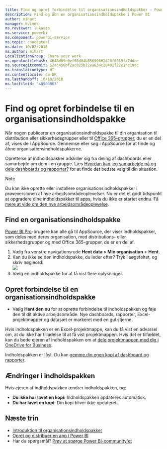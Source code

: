 ```yaml
---
title: Find og opret forbindelse til organisationsindholdspakker – Power BI
description: Find og åbn en organisationsindholdspakke i Power BI
author: mihart
manager: kvivek
ms.reviewer: lukaszp
ms.service: powerbi
ms.component: powerbi-service
ms.topic: conceptual
ms.date: 10/02/2018
ms.author: mihart
LocalizationGroup: Share your work
ms.openlocfilehash: 4648d09e6ef58d84b85690062428f0515fa7ddae
ms.sourcegitcommit: 52ac456bf2ac025b22ea634c28482f22e1cc19ac
ms.translationtype: HT
ms.contentlocale: da-DK
ms.lasthandoff: 10/10/2018
ms.locfileid: "48908063"
---
```

# <a name="find-and-connect-to-an-organizational-content-pack"></a>Find og opret forbindelse til en organisationsindholdspakke

Når nogen publicerer en organisationsindholdspakke til din organisation til distribution eller sikkerhedsgrupper eller til [Office 365-grupper](https://support.office.com/article/Create-a-group-in-Office-365-7124dc4c-1de9-40d4-b096-e8add19209e9), du er en del af, vises de i AppSource.  Gennemse eller søg i AppSource for at finde og åbne organisationsindholdspakkerne.

Oprettelse af indholdspakker adskiller sig fra deling af dashboards eller samarbejde om dem i en gruppe. Læs [Hvordan kan jeg samarbejde på og dele dashboards og rapporter?](../service-how-to-collaborate-distribute-dashboards-reports.md) for at finde det bedste valg til din situation.

> [!NOTE]
> Du kan ikke oprette eller installere organisationsindholdspakker i prøveversionen af nye arbejdsområdeoplevelser. Nu er det et godt tidspunkt at opgradere dine indholdspakker til apps, hvis du ikke er startet endnu. Få [mere at vide om den nye arbejdsområdeoplevelse](../service-create-the-new-workspaces.md).
> 

## <a name="find-an-organizational-content-pack"></a>Find en organisationsindholdspakke
[Power BI Pro](https://powerbi.microsoft.com/pricing)-brugere kan alle gå til AppSource, der viser indholdspakker, som deles med deres organisation, med distributions- eller sikkerhedsgrupper og med Office 365-grupper, de er en del af.  

1. Vælg fra venstre navigationsrude **Hent data \> Min organisation** \> **Hent**.
2. Kan du ikke se den indholdspakke, du leder efter? Tryk i søgefeltet, og skriv nøgleord:  
    ![](media/end-user-content-pack/cp_searchbox.png)
3. Vælg en indholdspakke for at få vist flere oplysninger.

## <a name="connect-to-an-organizational-content-pack"></a>Opret forbindelse til en organisationsindholdspakke
* Vælg **Hent den nu** for at oprette forbindelse til indholdspakken og føje den til dit aktive arbejdsområde. Nye dashboards, rapporter, Excel-projektmapper og datasæt er markeret med en gul stjerne.

Hvis indholdspakken er en Excel-projektmappe, kan du få vist en advarsel om, at du ikke har tilladelse til at få vist projektmappen. Hvis det er tilfældet, kan du bede ejeren af indholdspakken om at [dele projektmappen med dig i OneDrive for Business](https://support.office.com/en-us/article/Share-documents-or-folders-in-Office-365-1fe37332-0f9a-4719-970e-d2578da4941c). 

Indholdspakken er låst. Du kan [gemme din egen kopi af dashboard og rapporter](../service-organizational-content-pack-copy-refresh-access.md). 

## <a name="changes-to-the-content-pack"></a>Ændringer i indholdspakken
Hvis ejeren af indholdspakken ændrer indholdspakken, og: 

* **Du ikke har lavet en kopi:** Indholdspakken opdateres automatisk.
* **Du har lavet en kopi:** Din kopi bliver ikke opdateret. 

## <a name="next-steps"></a>Næste trin
* [Introduktion til organisationsindholdspakker](../service-organizational-content-pack-introduction.md)  
* [Opret og distribuer en app i Power BI](../service-create-distribute-apps.md)
* Har du spørgsmål? [Prøv at spørge Power BI-community'et](http://community.powerbi.com/)

